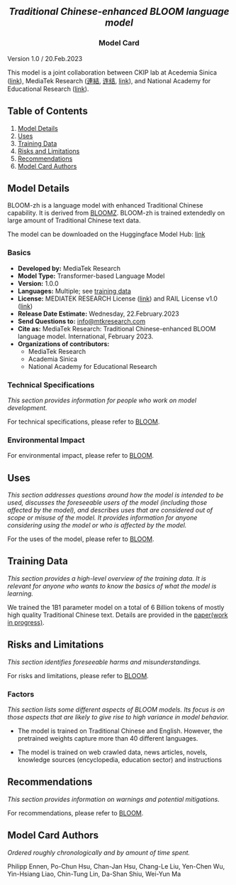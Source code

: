 <h2 style='text-align: center '><em>Traditional Chinese-enhanced BLOOM language model</em> </h2> 
<h3 style='text-align: center '>Model Card</h3>

Version 1.0 / 20.Feb.2023

This model is a joint collaboration between CKIP lab at Acedemia Sinica ([link](https://ckip.iis.sinica.edu.tw/)), MediaTek Research ([連結](https://www.mtkresearch.com/), [连结](https://www.mtkresearch.com/zh-hans/), [link](https://www.mtkresearch.com/en/)), and National Academy for Educational Research ([link](https://www.naer.edu.tw/)).

## Table of Contents
1. [Model Details](#model-details)
2. [Uses](#uses)
3. [Training Data](#training-data)
4. [Risks and Limitations](#risks-and-limitations)
5. [Recommendations](#recommendations)
6. [Model Card Authors](#model-card-authors)

## Model Details  
BLOOM-zh is a language model with enhanced Traditional Chinese capability. It is derived from [BLOOMZ](https://huggingface.co/bigscience/bloomz). 
BLOOM-zh is trained extendedly on large amount of Traditional Chinese text data.

The model can be downloaded on the Huggingface Model Hub: [link](https://huggingface.co/ckip-joint/bloom-1b1-zh)

### Basics
    
* **Developed by:** MediaTek Research
* **Model Type:** Transformer-based Language Model
* **Version:** 1.0.0
* **Languages:** Multiple; see [training data](#training-data)
* **License:** MEDIATEK RESEARCH License ([link](https://huggingface.co/ckip-joint/bloom-1b1-zh/blob/main/LICENSE_MR.md)) and RAIL License v1.0 ([link](https://huggingface.co/spaces/bigscience/license))
* **Release Date Estimate:** Wednesday, 22.February.2023
* **Send Questions to:** info@mtkresearch.com
* **Cite as:** MediaTek Research: Traditional Chinese-enhanced BLOOM language model. International, February 2023.
* **Organizations of contributors:** 
  * MediaTek Research
  * Academia Sinica
  * National Academy for Educational Research


### Technical Specifications
*This section provides information for people who work on model development.*

For technical specifications, please refer to [BLOOM](https://huggingface.co/bigscience/bloom-1b1#model-details).

### Environmental Impact

For environmental impact, please refer to [BLOOM](https://huggingface.co/bigscience/bloom-1b1#model-details).

## Uses

*This section addresses questions around how the model is intended to be used, discusses the foreseeable users of the model (including those affected by the model), and describes uses that are considered out of scope or misuse of the model. 
It provides information for anyone considering using the model or who is affected by the model.*

For the uses of the model, please refer to [BLOOM](https://huggingface.co/bigscience/bloom-1b1#uses).

## Training Data
*This section provides a high-level overview of the training data. It is relevant for anyone who wants to know the basics of what the model is learning.*
    
We trained the 1B1 parameter model on a total of 6 Billion tokens of mostly high quality Traditional Chinese text. Details are provided in the [paper(work in progress)](https://arxiv.org/).

## Risks and Limitations
*This section identifies foreseeable harms and misunderstandings.*
    
For risks and limitations, please refer to [BLOOM](https://huggingface.co/bigscience/bloom-1b1#risks-and-limitations).

### Factors 
*This section lists some different aspects of BLOOM models. Its focus is on those aspects that are likely to give rise to high variance in model behavior.*

- The model is trained on Traditional Chinese and English. However, the pretrained weights capture more than 40 different languages.

- The model is trained on web crawled data, news articles, novels, knowledge sources (encyclopedia, education sector) and instructions


## Recommendations

*This section provides information on warnings and potential mitigations.*

For recommendations, please refer to [BLOOM](https://huggingface.co/bigscience/bloom-1b1#recommendations).

    
## Model Card Authors
*Ordered roughly chronologically and by amount of time spent.*

Philipp Ennen, Po-Chun Hsu, Chan-Jan Hsu, Chang-Le Liu, Yen-Chen Wu, Yin-Hsiang Liao, Chin-Tung Lin, Da-Shan Shiu, Wei-Yun Ma
<!-- # Bloom_eval -->
